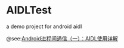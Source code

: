 # AIDLTest
a demo project for android aidl

@see:[Android进程间通信（一）：AIDL使用详解](https://blog.csdn.net/qq_26907251/article/details/89048708)
